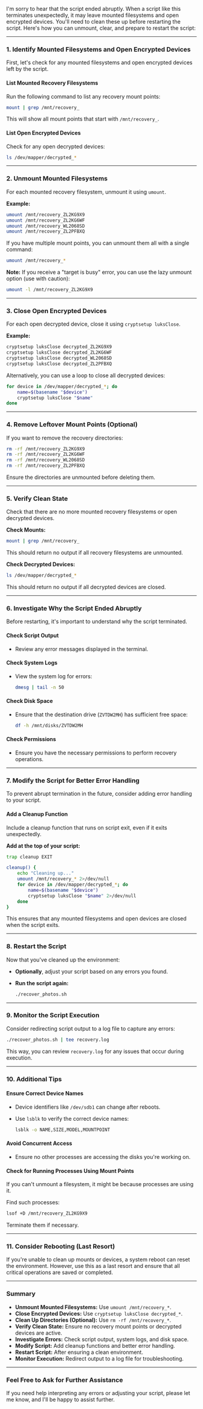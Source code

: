 I'm sorry to hear that the script ended abruptly. When a script like this terminates unexpectedly, it may leave mounted filesystems and open encrypted devices. You'll need to clean these up before restarting the script. Here's how you can unmount, clear, and prepare to restart the script:

---

### **1. Identify Mounted Filesystems and Open Encrypted Devices**

First, let's check for any mounted filesystems and open encrypted devices left by the script.

#### **List Mounted Recovery Filesystems**

Run the following command to list any recovery mount points:

```bash
mount | grep /mnt/recovery_
```

This will show all mount points that start with `/mnt/recovery_`.

#### **List Open Encrypted Devices**

Check for any open decrypted devices:

```bash
ls /dev/mapper/decrypted_*
```

---

### **2. Unmount Mounted Filesystems**

For each mounted recovery filesystem, unmount it using `umount`.

**Example:**

```bash
umount /mnt/recovery_ZL2KG9X9
umount /mnt/recovery_ZL2KG6WF
umount /mnt/recovery_WL2068SD
umount /mnt/recovery_ZL2PFBXQ
```

If you have multiple mount points, you can unmount them all with a single command:

```bash
umount /mnt/recovery_*
```

**Note:** If you receive a "target is busy" error, you can use the lazy unmount option (use with caution):

```bash
umount -l /mnt/recovery_ZL2KG9X9
```

---

### **3. Close Open Encrypted Devices**

For each open decrypted device, close it using `cryptsetup luksClose`.

**Example:**

```bash
cryptsetup luksClose decrypted_ZL2KG9X9
cryptsetup luksClose decrypted_ZL2KG6WF
cryptsetup luksClose decrypted_WL2068SD
cryptsetup luksClose decrypted_ZL2PFBXQ
```

Alternatively, you can use a loop to close all decrypted devices:

```bash
for device in /dev/mapper/decrypted_*; do
    name=$(basename "$device")
    cryptsetup luksClose "$name"
done
```

---

### **4. Remove Leftover Mount Points (Optional)**

If you want to remove the recovery directories:

```bash
rm -rf /mnt/recovery_ZL2KG9X9
rm -rf /mnt/recovery_ZL2KG6WF
rm -rf /mnt/recovery_WL2068SD
rm -rf /mnt/recovery_ZL2PFBXQ
```

Ensure the directories are unmounted before deleting them.

---

### **5. Verify Clean State**

Check that there are no more mounted recovery filesystems or open decrypted devices.

**Check Mounts:**

```bash
mount | grep /mnt/recovery_
```

This should return no output if all recovery filesystems are unmounted.

**Check Decrypted Devices:**

```bash
ls /dev/mapper/decrypted_*
```

This should return no output if all decrypted devices are closed.

---

### **6. Investigate Why the Script Ended Abruptly**

Before restarting, it's important to understand why the script terminated.

#### **Check Script Output**

- Review any error messages displayed in the terminal.

#### **Check System Logs**

- View the system log for errors:

  ```bash
  dmesg | tail -n 50
  ```

#### **Check Disk Space**

- Ensure that the destination drive (`ZVTDW2MH`) has sufficient free space:

  ```bash
  df -h /mnt/disks/ZVTDW2MH
  ```

#### **Check Permissions**

- Ensure you have the necessary permissions to perform recovery operations.

---

### **7. Modify the Script for Better Error Handling**

To prevent abrupt termination in the future, consider adding error handling to your script.

#### **Add a Cleanup Function**

Include a cleanup function that runs on script exit, even if it exits unexpectedly.

**Add at the top of your script:**

```bash
trap cleanup EXIT

cleanup() {
    echo "Cleaning up..."
    umount /mnt/recovery_* 2>/dev/null
    for device in /dev/mapper/decrypted_*; do
        name=$(basename "$device")
        cryptsetup luksClose "$name" 2>/dev/null
    done
}
```

This ensures that any mounted filesystems and open devices are closed when the script exits.

---

### **8. Restart the Script**

Now that you've cleaned up the environment:

- **Optionally**, adjust your script based on any errors you found.
- **Run the script again:**

  ```bash
  ./recover_photos.sh
  ```

---

### **9. Monitor the Script Execution**

Consider redirecting script output to a log file to capture any errors:

```bash
./recover_photos.sh | tee recovery.log
```

This way, you can review `recovery.log` for any issues that occur during execution.

---

### **10. Additional Tips**

#### **Ensure Correct Device Names**

- Device identifiers like `/dev/sdb1` can change after reboots.
- Use `lsblk` to verify the correct device names:

  ```bash
  lsblk -o NAME,SIZE,MODEL,MOUNTPOINT
  ```

#### **Avoid Concurrent Access**

- Ensure no other processes are accessing the disks you're working on.

#### **Check for Running Processes Using Mount Points**

If you can't unmount a filesystem, it might be because processes are using it.

Find such processes:

```bash
lsof +D /mnt/recovery_ZL2KG9X9
```

Terminate them if necessary.

---

### **11. Consider Rebooting (Last Resort)**

If you're unable to clean up mounts or devices, a system reboot can reset the environment. However, use this as a last resort and ensure that all critical operations are saved or completed.

---

### **Summary**

- **Unmount Mounted Filesystems:** Use `umount /mnt/recovery_*`.
- **Close Encrypted Devices:** Use `cryptsetup luksClose decrypted_*`.
- **Clean Up Directories (Optional):** Use `rm -rf /mnt/recovery_*`.
- **Verify Clean State:** Ensure no recovery mount points or decrypted devices are active.
- **Investigate Errors:** Check script output, system logs, and disk space.
- **Modify Script:** Add cleanup functions and better error handling.
- **Restart Script:** After ensuring a clean environment.
- **Monitor Execution:** Redirect output to a log file for troubleshooting.

---

### **Feel Free to Ask for Further Assistance**

If you need help interpreting any errors or adjusting your script, please let me know, and I'll be happy to assist further.
